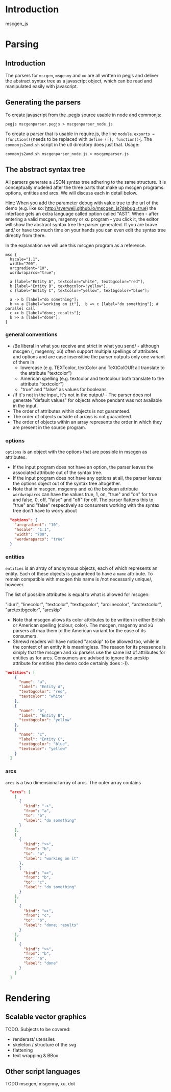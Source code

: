 # Introduction
mscgen_js 


# Parsing
## Introduction
The parsers for ```mscgen```, ```msgenny``` and ```xù``` are all written in pegjs and
deliver the abstract syntax tree as a javascript object, which can be read and 
manipulated easily with javascript.

## Generating the parsers
To create javascript from the .pegjs source usable in node and commonjs:
```
pegjs mscgenparser.pegjs > mscgenparser_node.js
```

To create a parser that is usable in require.js, the line 
```module.exports = (function(){```needs to be replaced with ```define ([], function(){```. 
The ```commonjs2amd.sh``` script in the utl directory does just that. Usage:
```
commonjs2amd.sh mscgenparser_node.js > mscgenparser.js
```

## The abstract syntax tree
All parsers generate a JSON syntax tree adhering to the same structure. It is conceptually modeled
after the three parts that make up mscgen programs: options, entities and arcs. We will discuss each
in detail below. 

Hint: When you add the parameter debug with value true to the url of the demo (e.g. like so: http://sverweij.github.io/mscgen_js?debug=true) the interface gets an extra language
called option called "AST". When - after entering a valid mscgen, msgenny or xù program - 
you click it, the editor will show the abstract syntax tree the parser generated. 
If you are brave and/ or have too much time on your hands you can even edit 
the syntax tree directly from there.

In the explanation we will use this mscgen program as a reference.
```mscgen
msc {
  hscale="1.1",
  width="700",
  arcgradient="10",
  wordwraparcs="true";

  a [label="Entity A", textcolor="white", textbgcolor="red"],
  b [label="Entity B", textbgcolor="yellow"],
  c [label="Entity C", textcolor="yellow", textbgcolor="blue"];

  a -> b [label="do something"];
  b >> a [label="working on it"],  b => c [label="do something"]; # parallel call
  c >> b [label="done; results"];
  b >> a [label="done"];
}
```

### general conventions
- /Be liberal in what you receive and strict in what you send/ - 
  although mscgen (, msgenny, xù) often support multiple spellings of attributes
  and options and are case insensitive the parser outputs only one variant of them in
  - lowercase (e.g. TEXTcolor, textColor and TeXtColOUR all translate to the
    attribute "textcolor")
  - American spelling (e.g. textcolor and textcolour both translate to the 
    attribute "textcolor")
  - "true" and "false" as values for booleans
- /If it's not in the input, it's not in the output/ - 
  The parser does not generate "default values" for objects whose pendant
  was not available in the input.
- The order of attributes within objects is not guaranteed.
- The order of objects outside of arrays is not guaranteed.
- The order of objects within an array represents the order in which they are
  present in the source program. 


### options
```options``` is an object with the options that are possible in mscgen as attributes. 

- If the input program does not have an option, the parser leaves the associated
  attribute out of the syntax tree.
- If the input program does not have any options at all, the parser leaves the options 
  object out of the syntax tree altogether.
- Note that in mscgen, msgenny and xù the boolean attribute ```wordwraparcs``` can have
  the values true, 1, on, "true" and "on" for true and false, 0, off, "false" and "off" 
  for off. The parser flattens this to "true" and "false" respectively so consumers working
  with the syntax tree don't have to worry about 

```json
  "options": {
    "arcgradient": "10",
    "hscale": "1.1",
    "width": "700",
    "wordwraparcs": "true"
  }
```

### entities 
```entities``` is an array of anonymous objects, each of which represents an entity. 
Each of these objects is guaranteed to have a ```name``` attribute. To remain compatible
with mscgen this name is /not necessarily unique/, however. 

The list of possible attributes is equal to what is allowed for mscgen:

"idurl", "linecolor", "textcolor", "textbgcolor", "arclinecolor", "arctextcolor", "arctextbgcolor", "arcskip"

- Note that mscgen allows its color attributes to be written in either British or
American spelling (colour, color). The mscgen, msgenny and xù parsers all map them 
to the American variant for the ease of its consumers.
- Shrewd readers will have noticed "arcskip" to be allowed too, while in the context of an entity it
  is meaningless. The reason for its pressence is simply that the mscgen and xù parsers use the 
  same list of attributes for entities as for arcs.
  Consumers are advised to ignore the arcskip attribute for entities 
  (the demo code certainly does :-)).

```json
"entities": [
    {
      "name": "a",
      "label": "Entity A",
      "textbgcolor": "red",
      "textcolor": "white"
    },
    {
      "name": "b",
      "label": "Entity B",
      "textbgcolor": "yellow"
    },
    {
      "name": "c",
      "label": "Entity C",
      "textbgcolor": "blue",
      "textcolor": "yellow"
    }
  ]
```
### arcs 
```arcs``` is a two dimensional array of arcs. The outer array contains 

```json
  "arcs": [
    [
      {
        "kind": "->",
        "from": "a",
        "to": "b",
        "label": "do something"
      }
    ],
    [
      {
        "kind": ">>",
        "from": "b",
        "to": "a",
        "label": "working on it"
      },
      {
        "kind": "=>",
        "from": "b",
        "to": "c",
        "label": "do something"
      }
    ],
    [
      {
        "kind": ">>",
        "from": "c",
        "to": "b",
        "label": "done; results"
      }
    ],
    [
      {
        "kind": ">>",
        "from": "b",
        "to": "a",
        "label": "done"
      }
    ]
  ]
```

# Rendering
## Scalable vector graphics
TODO. Subjects to be covered:
- renderast/ utensiles
- skeleton / structure of the svg
- flattening
- text wrapping & BBox

## Other script languages
TODO mscgen, msgenny, xu, dot

